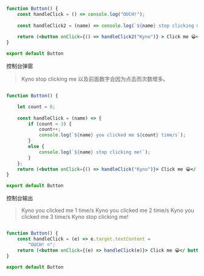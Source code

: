 ```jsx

function Button() {
    const handleClick = () => console.log("OUCH!");
    
    const handleClick2 = (name) => console.log(`${name} stop clicking me`);
    
    return (<button onClick={() => handleClick2("Kyno")} > Click me 😀</ button>);
}

export default Button
```

控制台弹窗
> Kyno stop clicking me 
> 以及前面数字会因为点击而次数增多。

```jsx

function Button() {

    let count = 0;
    
    const handleClick = (name) => {
        if (count < 3) {
            count++;
            console.log(`${name} you clicked me ${count} time/s`);
        }
        else {
            console.log(`${name} stop clicking me!`);
        }
    };
    return (<button onClick={() => handleClick("Kyno")}> Click me 😀</ button>);
}

export default Button
```

控制台输出
> Kyno you clicked me 1 time/s
   Kyno you clicked me 2 time/s
   Kyno you clicked me 3 time/s
   Kyno stop clicking me!


```jsx

function Button() {
    const handleClick = (e) => e.target.textContent =
        "OUCH! ☹️";
    return (<button onClick={(e) => handleClick(e)}> Click me 😀</ button>);
}

export default Button
```
